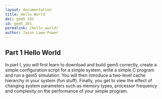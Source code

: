 ```yaml
---
layout: documentation
title: Hello World
doc: gem5 101
id: gem5_101
permalink: /hello_world/
author: Jason Lowe-Power
---
```


## Part 1 Hello World
In part I, you will first learn to download and build gem5 correctly,
create a simple configuration script for a simple system, write a simple
C program and run a gem5 simulation. You will then introduce a two-level
cache hierarchy in your system (fun stuff). Finally, you get to view the
effect of changing system parameters such as memory types, processor
frequency and complexity on the performance of your simple program.
